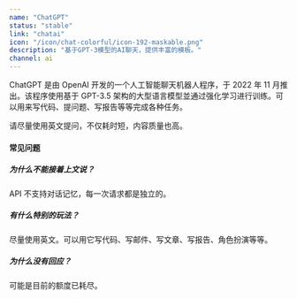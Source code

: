 ```yaml
---
name: "ChatGPT"
status: "stable"
link: "chatai"
icon: "/icon/chat-colorful/icon-192-maskable.png"
description: "基于GPT-3模型的AI聊天，提供丰富的模板。"
channel: ai
---
```


ChatGPT 是由 OpenAI 开发的一个人工智能聊天机器人程序，于 2022 年 11 月推出。该程序使用基于 GPT-3.5 架构的大型语言模型並通过强化学习进行训练。可以用来写代码、提问题、写报告等等完成各种任务。

请尽量使用英文提问，不仅耗时短，内容质量也高。

#### 常见问题

##### 为什么不能接着上文说？

API 不支持对话记忆，每一次请求都是独立的。

##### 有什么特别的玩法？

尽量使用英文。可以用它写代码、写邮件、写文章、写报告、角色扮演等等。

##### 为什么没有回应？

可能是目前的额度已耗尽。
